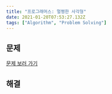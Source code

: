 ```yaml
---
title: "프로그래머스: 멀쩡한 사각형"
date: 2021-01-20T07:53:27.132Z
tags: ["Algorithm", "Problem Solving"]
---
```


## 문제

[문제 보러 가기](https://programmers.co.kr/learn/courses/30/lessons/62048)

## 해결